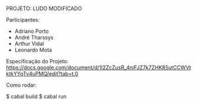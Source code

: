 PROJETO: LUDO MODIFICADO



Participantes:
- Adriano Porto
- André Tharssys
- Arthur Vidal
- Leonardo Mota

Especificação do Projeto: https://docs.google.com/document/d/1l2ZcZusR_4niFJZ7k7ZHK85utCCWVtktkYYqTv4uPMQ/edit?tab=t.0

Como rodar:

$ cabal build
$ cabal run
